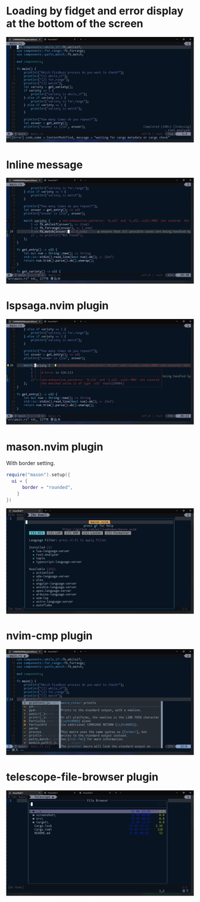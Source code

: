 # Loading by fidget and error display at the bottom of the screen

![fidget_errormessage.png](./fidget_errormessage.png)

# Inline message

![inline_errormessage_and_hintmessage.png](./inline_errormessage_and_hintmessage.png)

# lspsaga.nvim plugin

![lspsaga](./lspsaga.png)

# mason.nvim plugin

With border setting.

```lua
require("mason").setup({
  ui = {
	  border = "rounded",
	}
})
```

![mason_border](./mason_border.png)

# nvim-cmp plugin

![nvim-cmp](./nvim-cmp.png)

# telescope-file-browser plugin

![telescope](./telescope-file-browser.png)

